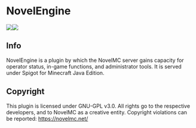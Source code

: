 # NovelEngine 
[![](https://img.shields.io/travis/NovelMC/NovelEngine.svg?style=for-the-badge&logo=travis)](https://travis-ci.org/NovelMC/NovelEngine/)![](https://img.shields.io/github/issues/NovelMC/NovelEngine.svg?style=for-the-badge&logo=github)
## Info
NovelEngine is a plugin by which the NovelMC server gains capacity for operator status, in-game functions, and administrator tools. It is served under Spigot for Minecraft Java Edition.

## Copyright
This plugin is licensed under GNU-GPL v3.0.  All rights go to the respective developers, and to NovelMC as a creative entity.  Copyright violations can be reported: https://novelmc.net/
